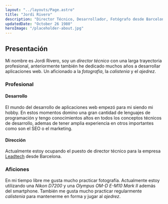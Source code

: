 ```yaml
---
layout: "../layouts/Page.astro"
title: "Jordi Rivero"
description: "Director Técnico, Desarrollador, Fotógrafo desde Barcelona"
updatedDate: "October 26 1980"
heroImage: "/placeholder-about.jpg"
---
```


## Presentación

Mi nombre es Jordi Rivero, soy un *director técnico* con una larga trayectoria profesional, anteriormente también he dedicado muchos años a desarrollar aplicaciones web. Un aficionado a la *fotografia*, la *calistenia* y el *ajedrez*.

### Profesional

#### Desarrollo

El mundo del desarrollo de aplicaciones web empezó para mi siendo mi hobby. En estos momentos domino una gran cantidad de lenguajes de programación y tengo conocimientos altos en todos los conceptos técnicos de desarrollo, ademas de tener amplia experiencia en otros importantes como son el SEO o el marketing.

#### Dirección

Actualmente estoy ocupando el puesto de director técnico para la empresa [Leadtech](https://leadtech.com) desde Barcelona.

### Aficiones

En mi tiempo libre me gusta mucho practicar fotografía. Actualmente estoy utilizando una *Nikon D7200* y una *Olympus OM-D E-M10 Mark II* además del smartphone. También me gusta mucho practicar regularmente *calistenia* para mantenerme en forma y jugar al *ajedrez*.
